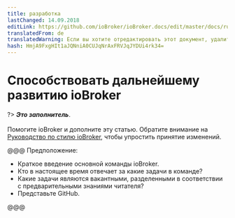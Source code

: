 ```yaml
---
title: разработка
lastChanged: 14.09.2018
editLink: https://github.com/ioBroker/ioBroker.docs/edit/master/docs/ru/community/project.md
translatedFrom: de
translatedWarning: Если вы хотите отредактировать этот документ, удалите поле «translationFrom», в противном случае этот документ будет снова автоматически переведен
hash: HmjA9FxgHIt1aJQNniA0CUJqNrAxFRVJqJYDUi4rk34=
---
```

# Способствовать дальнейшему развитию ioBroker
?> ***Это заполнитель***.<br><br> Помогите ioBroker и дополните эту статью. Обратите внимание на [Руководство по стилю ioBroker](https://www.iobroker.net/#de/documentation/community/styleguidedoc.md), чтобы упростить принятие изменений.

@@@ Предположение:

* Краткое введение основной команды ioBroker.
* Кто в настоящее время отвечает за какие задачи в команде?
* Какие задачи являются вакантными, разделенными в соответствии с предварительными знаниями читателя?
* Представьте GitHub.

@@@
